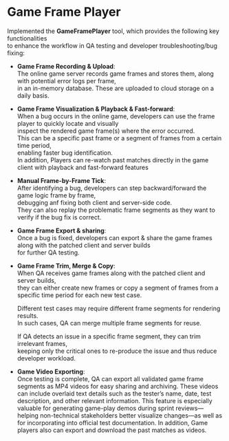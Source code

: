 # Game Frame Player  

Implemented the **GameFramePlayer** tool, which provides the following key functionalities  
to enhance the workflow in QA testing and developer troubleshooting/bug fixing:  

- **Game Frame Recording & Upload**:  
  The online game server records game frames and stores them, along with potential error logs per frame,  
  in an in-memory database. These are uploaded to cloud storage on a daily basis.  

- **Game Frame Visualization & Playback & Fast-forward**:  
  When a bug occurs in the online game, developers can use the frame player to quickly locate and visually  
  inspect the rendered game frame(s) where the error occurred.  
  This can be a specific past frame or a segment of frames from a certain time period,  
  enabling faster bug identification.  
  In addition, Players can re-watch past matches directly in the game client with playback and fast-forward features

- **Manual Frame-by-Frame Tick**:  
  After identifying a bug, developers can step backward/forward the game logic frame by frame,  
  debugging anf fixing both client and server-side code.  
  They can also replay the problematic frame segments as they want to verify if the bug fix is correct.  

- **Game Frame Export & sharing**:  
  Once a bug is fixed, developers can export & share the game frames along with the patched client and server builds  
  for further QA testing.  

- **Game Frame Trim, Merge & Copy**:  
  When QA receives game frames along with the patched client and server builds,  
  they can either create new frames or copy a segment of frames from a specific time period for each new test case.

  Different test cases may require different frame segments for rendering results.  
  In such cases, QA can merge multiple frame segments for reuse.  

  If QA detects an issue in a specific frame segment, they can trim irrelevant frames,  
  keeping only the critical ones to re-produce the issue and thus reduce developer workload.  

- **Game Video Exporting**:  
  Once testing is complete, QA can export all validated game frame segments as MP4 videos for easy sharing and archiving. These videos can include overlaid text details such as the tester’s name, date, test description, and other relevant information. This feature is especially valuable for generating game-play demos during sprint reviews—helping non-technical stakeholders better visualize changes—as well as for incorporating into official test documentation. In addition, Game players also can export and download the past matches as videos.
